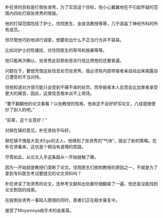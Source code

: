 朴在贤的目标是打倒张贤秀，为了实现这个目标，他小心翼翼地在不引起怀疑的范围内四处打探张贤秀的情报。

他的打探范围包括了护士、住院医生、金良洛教授等等，几乎涵盖了神经外科的所有成员。

但尽管他巧妙地进行调查，想要挖出什么不正当行为并不容易。

比如对护士的性骚扰、对住院医生的辱骂和施暴等等。

他只能再次确认，张贤秀此前那些恶劣行径比预想的还要普遍。

问题在于，要想凭借这些信息处罚张贤秀，就必须有内部举报者亲自站出来揭露自己遭受的不当对待。

但他知道对方很可能只会受到不痛不痒的处罚，而举报者本人反而会比加害者承受更大的痛苦，因此，这类信息根本派不上用场。

“要不翻翻他的论文看看？以张教授的性格，他肯定不会好好写论文，八成是随便抄了别人的吧。”

“前辈，这个主意好！”

对柳在镇的意见，朴在贤拍手叫好。

柳在镇不愧是大型犬Ego的主人，他嗅到了张贤秀的“气味”，提出了新的策略。在朴在贤看来，这也是个相当有道理的思路。

尽管如此，从论文入手这条路从一开始就触了礁。

因为一开始就是教授们垄断了论文。住院医生们依附教授的原因之一，不就是为了拿到专科医生考试要提交的论文资料吗？

朴在贤读了张贤秀的论文，连参考文献和出处都仔细翻查了一遍，但还是没能找到论文剽窃的线索。

在扳倒张贤秀一事陷入困境的同时，患者们正在稳步康复中。

接受了Moyamoya病手术的金美英。